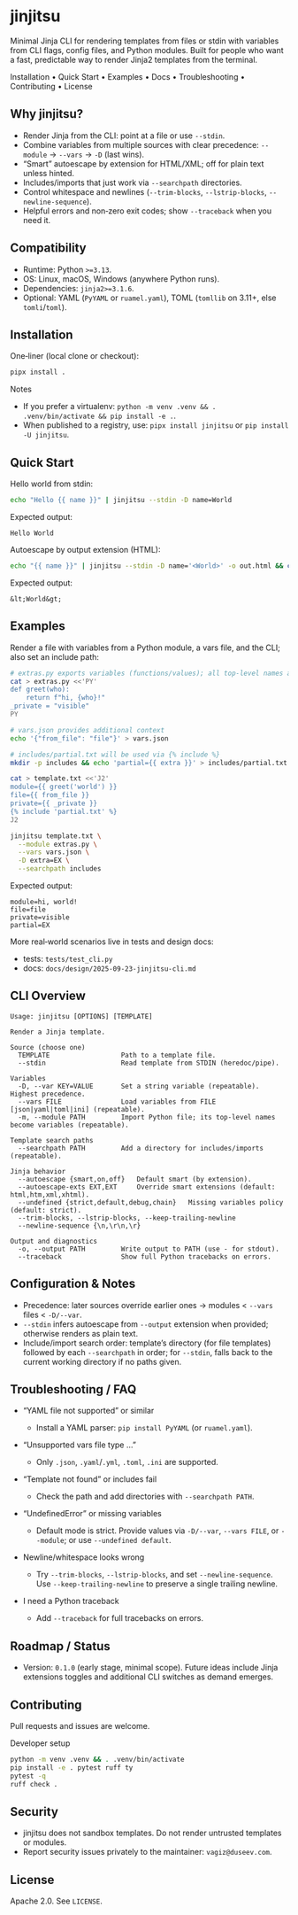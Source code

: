 # jinjitsu

Minimal Jinja CLI for rendering templates from files or stdin with variables from CLI flags, config files, and Python modules. Built for people who want a fast, predictable way to render Jinja2 templates from the terminal.

Installation • Quick Start • Examples • Docs • Troubleshooting • Contributing • License

## Why jinjitsu?

- Render Jinja from the CLI: point at a file or use `--stdin`.
- Combine variables from multiple sources with clear precedence: `--module` → `--vars` → `-D` (last wins).
- “Smart” autoescape by extension for HTML/XML; off for plain text unless hinted.
- Includes/imports that just work via `--searchpath` directories.
- Control whitespace and newlines (`--trim-blocks`, `--lstrip-blocks`, `--newline-sequence`).
- Helpful errors and non‑zero exit codes; show `--traceback` when you need it.

## Compatibility

- Runtime: Python `>=3.13`.
- OS: Linux, macOS, Windows (anywhere Python runs).
- Dependencies: `jinja2>=3.1.6`.
- Optional: YAML (`PyYAML` or `ruamel.yaml`), TOML (`tomllib` on 3.11+, else `tomli`/`toml`).

## Installation

One‑liner (local clone or checkout):

```bash
pipx install .
```

Notes
- If you prefer a virtualenv: `python -m venv .venv && . .venv/bin/activate && pip install -e .`.
- When published to a registry, use: `pipx install jinjitsu` or `pip install -U jinjitsu`.

## Quick Start

Hello world from stdin:

```bash
echo "Hello {{ name }}" | jinjitsu --stdin -D name=World
```

Expected output:

```
Hello World
```

Autoescape by output extension (HTML):

```bash
echo "{{ name }}" | jinjitsu --stdin -D name='<World>' -o out.html && cat out.html
```

Expected output:

```
&lt;World&gt;
```

## Examples

Render a file with variables from a Python module, a vars file, and the CLI; also set an include path:

```bash
# extras.py exports variables (functions/values); all top‑level names are exposed
cat > extras.py <<'PY'
def greet(who):
    return f"hi, {who}!"
_private = "visible"
PY

# vars.json provides additional context
echo '{"from_file": "file"}' > vars.json

# includes/partial.txt will be used via {% include %}
mkdir -p includes && echo 'partial={{ extra }}' > includes/partial.txt

cat > template.txt <<'J2'
module={{ greet('world') }}
file={{ from_file }}
private={{ _private }}
{% include 'partial.txt' %}
J2

jinjitsu template.txt \
  --module extras.py \
  --vars vars.json \
  -D extra=EX \
  --searchpath includes
```

Expected output:

```
module=hi, world!
file=file
private=visible
partial=EX
```

More real‑world scenarios live in tests and design docs:
- tests: `tests/test_cli.py`
- docs: `docs/design/2025-09-23-jinjitsu-cli.md`

## CLI Overview

```text
Usage: jinjitsu [OPTIONS] [TEMPLATE]

Render a Jinja template.

Source (choose one)
  TEMPLATE                  Path to a template file.
  --stdin                   Read template from STDIN (heredoc/pipe).

Variables
  -D, --var KEY=VALUE       Set a string variable (repeatable). Highest precedence.
  --vars FILE               Load variables from FILE [json|yaml|toml|ini] (repeatable).
  -m, --module PATH         Import Python file; its top‑level names become variables (repeatable).

Template search paths
  --searchpath PATH         Add a directory for includes/imports (repeatable).

Jinja behavior
  --autoescape {smart,on,off}   Default smart (by extension).
  --autoescape-exts EXT,EXT     Override smart extensions (default: html,htm,xml,xhtml).
  --undefined {strict,default,debug,chain}   Missing variables policy (default: strict).
  --trim-blocks, --lstrip-blocks, --keep-trailing-newline
  --newline-sequence {\n,\r\n,\r}

Output and diagnostics
  -o, --output PATH         Write output to PATH (use - for stdout).
  --traceback               Show full Python tracebacks on errors.
```

## Configuration & Notes

- Precedence: later sources override earlier ones → modules < `--vars` files < `-D/--var`.
- `--stdin` infers autoescape from `--output` extension when provided; otherwise renders as plain text.
- Include/import search order: template’s directory (for file templates) followed by each `--searchpath` in order; for `--stdin`, falls back to the current working directory if no paths given.

## Troubleshooting / FAQ

- “YAML file not supported” or similar
  - Install a YAML parser: `pip install PyYAML` (or `ruamel.yaml`).

- “Unsupported vars file type …”
  - Only `.json`, `.yaml`/`.yml`, `.toml`, `.ini` are supported.

- “Template not found” or includes fail
  - Check the path and add directories with `--searchpath PATH`.

- “UndefinedError” or missing variables
  - Default mode is strict. Provide values via `-D/--var`, `--vars FILE`, or `--module`; or use `--undefined default`.

- Newline/whitespace looks wrong
  - Try `--trim-blocks`, `--lstrip-blocks`, and set `--newline-sequence`. Use `--keep-trailing-newline` to preserve a single trailing newline.

- I need a Python traceback
  - Add `--traceback` for full tracebacks on errors.

## Roadmap / Status

- Version: `0.1.0` (early stage, minimal scope). Future ideas include Jinja extensions toggles and additional CLI switches as demand emerges.

## Contributing

Pull requests and issues are welcome.

Developer setup

```bash
python -m venv .venv && . .venv/bin/activate
pip install -e . pytest ruff ty
pytest -q
ruff check .
```

## Security

- jinjitsu does not sandbox templates. Do not render untrusted templates or modules.
- Report security issues privately to the maintainer: `vagiz@duseev.com`.

## License

Apache 2.0. See `LICENSE`.

